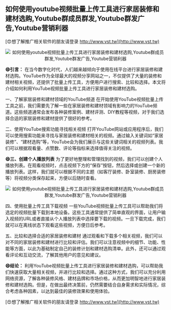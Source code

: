 ## **如何使用youtube视频批量上传工具进行家居装修和建材选购,Youtube群成员群发,Youtube群发广告,Youtube营销利器**

[😍想了解推广相关软件的朋友请登录 http://www.vst.tw](http://www.vst.tw)

 <center><img src="https://vst.tw/MP4/tuiguang/png/2.png" alt="如何使用youtube视频批量上传工具进行家居装修和建材选购,Youtube群成员群发,Youtube群发广告,Youtube营销利器"></center>

**😄引言：**
在当今数字化时代，人们越来越倾向于使用在线平台进行家居装修和建材选购。YouTube作为全球最大的视频分享网站之一，不仅提供了大量的装修和建材相关视频，还提供了批量上传工具，方便用户进行搜索、比较和选择。本文将介绍如何利用YouTube视频批量上传工具进行家居装修和建材选购。

一、了解家居装修和建材领域的YouTube频道
在开始使用YouTube视频批量上传工具之前，我们需要先了解一些在家居装修和建材领域有影响力的YouTube频道。这些频道通常会发布各种装修案例、建材评测、DIY教程等视频，对于我们选择合适的家居装修和建材提供了很好的参考。

二、使用YouTube搜索功能寻找相关视频
打开YouTube网站或应用程序后，我们可以使用搜索功能来寻找与家居装修和建材相关的视频。通过输入关键词如“家居装修”、“建材选购”等，YouTube会为我们展示与这些关键词相关的视频列表。我们可以根据观看量、点赞数、评论等指标来选择值得关注的视频。

**😄三、创建个人播放列表**
为了更好地整理和管理找到的视频，我们可以创建个人播放列表。在观看视频时，点击视频下方的“保存”按钮，然后选择或创建一个新的播放列表。这样，我们就可以根据不同的主题（如客厅装修、卧室装修、厨房装修等）将视频分类保存起来，方便以后随时查看。

 <center><img src="https://vst.tw/MP4/tuiguang/png/8.png" alt="如何使用youtube视频批量上传工具进行家居装修和建材选购,Youtube群成员群发,Youtube群发广告,Youtube营销利器"></center>

四、使用批量上传工具下载视频
一些YouTube视频批量上传工具可以帮助我们将选定的视频批量下载到本地设备。这些工具通常提供了简单直观的界面，让用户输入视频的URL或者直接从个人播放列表中选择要下载的视频。一旦下载完成，我们就可以在离线状态下观看这些视频，方便日后参考。

五、比较和选择合适的家居装修和建材
通过观看和下载多个相关视频，我们可以对不同的家居装修和建材进行比较和评估。我们可以注意视频中的细节、功能、性能等方面，以此为基础制定自己的装修计划和建材选购清单。此外，还可以通过观看评论和互动交流，了解其他用户的意见和建议。

**😄结论：**
利用YouTube视频批量上传工具进行家居装修和建材选购，可以帮助我们快速获取大量相关视频，并进行比较和选择。通过这种方式，我们可以充分利用网络资源，了解各种装修风格、建材品牌和市场价格，从而更加明智地进行家居装修和建材选购。但是，在做出最终决策前，仍然需要结合自身需求和实际情况，综合考虑各种因素，以达到最佳的装修效果和使用体验。

[😍想了解推广相关软件的朋友请登录 http://www.vst.tw](http://www.vst.tw)




